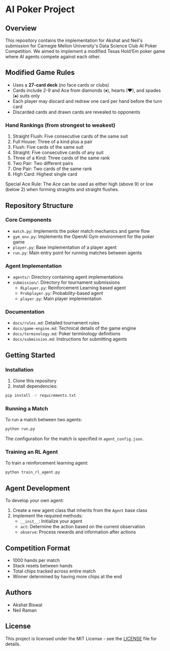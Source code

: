 # AI Poker Project

## Overview
This repository contains the implementation for Akshat and Neil's submission for Carnegie Mellon University's Data Science Club AI Poker Competition. We aimed to implement a modified Texas Hold'Em poker game where AI agents compete against each other.

## Modified Game Rules
- Uses a **27-card deck** (no face cards or clubs)
- Cards include 2-9 and Ace from diamonds (♦), hearts (♥), and spades (♠) suits only
- Each player may discard and redraw one card per hand before the turn card
- Discarded cards and drawn cards are revealed to opponents

### Hand Rankings (from strongest to weakest)
1. Straight Flush: Five consecutive cards of the same suit
2. Full House: Three of a kind plus a pair
3. Flush: Five cards of the same suit
4. Straight: Five consecutive cards of any suit
5. Three of a Kind: Three cards of the same rank
6. Two Pair: Two different pairs
7. One Pair: Two cards of the same rank
8. High Card: Highest single card

Special Ace Rule: The Ace can be used as either high (above 9) or low (below 2) when forming straights and straight flushes.

## Repository Structure

### Core Components
- `match.py`: Implements the poker match mechanics and game flow
- `gym_env.py`: Implements the OpenAI Gym environment for the poker game
- `player.py`: Base implementation of a player agent
- `run.py`: Main entry point for running matches between agents

### Agent Implementation
- `agents/`: Directory containing agent implementations
- `submission/`: Directory for tournament submissions
  - `RLplayer.py`: Reinforcement Learning based agent
  - `Probplayer.py`: Probability-based agent
  - `player.py`: Main player implementation

### Documentation
- `docs/rules.md`: Detailed tournament rules
- `docs/game-engine.md`: Technical details of the game engine
- `docs/terminology.md`: Poker terminology definitions
- `docs/submission.md`: Instructions for submitting agents

## Getting Started

### Installation
1. Clone this repository
2. Install dependencies:
```bash
pip install -r requirements.txt
```

### Running a Match
To run a match between two agents:
```bash
python run.py
```

The configuration for the match is specified in `agent_config.json`.

### Training an RL Agent
To train a reinforcement learning agent:
```bash
python train_rl_agent.py
```

## Agent Development
To develop your own agent:
1. Create a new agent class that inherits from the `Agent` base class
2. Implement the required methods:
   - `__init__`: Initialize your agent
   - `act`: Determine the action based on the current observation
   - `observe`: Process rewards and information after actions

## Competition Format
- 1000 hands per match
- Stack resets between hands
- Total chips tracked across entire match
- Winner determined by having more chips at the end

## Authors
- Akshat Biswal
- Neil Raman

## License
This project is licensed under the MIT License - see the [LICENSE](LICENSE) file for details. 